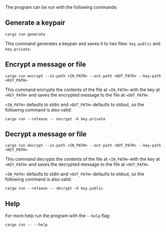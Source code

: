 
The program can be run with the following commands:

## Generate a keypair
```
cargo run generate
```
This command generates a keypair and saves it to two files: `key.public` and `key.private`. 

## Encrypt a message or file
```
cargo run encrypt --in-path <IN_PATH> --out-path <OUT_PATH> --key-path <KEY_PATH>
```
This command encrypts the contents of the file at `<IN_PATH>` with the key at `<KEY_PATH>` and saves the encrypted message to the file at `<OUT_PATH>`.

`<IN_PATH>` defaults to stdin and `<OUT_PATH>` defaults to stdout, so the following command is also valid:
```
cargo run --release -- encrypt -k key.private 
```

## Decrypt a message or file
```
cargo run decrypt --in-path <IN_PATH> --out-path <OUT_PATH> --key-path <KEY_PATH>
```
This command decrypts the contents of the file at `<IN_PATH>` with the key at `<KEY_PATH>` and saves the decrypted message to the file at `<OUT_PATH>`.

`<IN_PATH>` defaults to stdin and `<OUT_PATH>` defaults to stdout, so the following command is also valid:
```
cargo run --release -- decrypt -k key.public
```

## Help

For more help run the program with the `--help` flag:
```
cargo run -- --help
```
